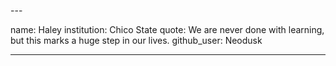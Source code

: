 ​---

name: Haley
institution: Chico State
quote: We are never done with learning, but this marks a huge step in our lives.
github_user: Neodusk

---
